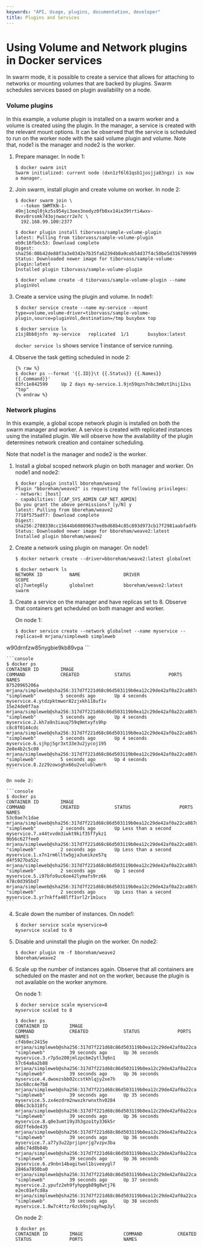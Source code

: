 ```yaml
---
keywords: "API, Usage, plugins, documentation, developer"
title: Plugins and Services
---
```


<!-- This file is maintained within the docker/cli GitHub
     repository at https://github.com/docker/cli/. Make all
     pull requests against that repo. If you see this file in
     another repository, consider it read-only there, as it will
     periodically be overwritten by the definitive file. Pull
     requests which include edits to this file in other repositories
     will be rejected.
-->

# Using Volume and Network plugins in Docker services

In swarm mode, it is possible to create a service that allows for attaching
to networks or mounting volumes that are backed by plugins. Swarm schedules
services based on plugin availability on a node.


### Volume plugins

In this example, a volume plugin is installed on a swarm worker and a volume
is created using the plugin. In the manager, a service is created with the
relevant mount options. It can be observed that the service is scheduled to
run on the worker node with the said volume plugin and volume. Note that,
node1 is the manager and node2 is the worker.

1.  Prepare manager. In node 1:

    ```console
    $ docker swarm init
    Swarm initialized: current node (dxn1zf6l61qsb1josjja83ngz) is now a manager.
    ```

2. Join swarm, install plugin and create volume on worker. In node 2:

    ```console
    $ docker swarm join \
      --token SWMTKN-1-49nj1cmql0jkz5s954yi3oex3nedyz0fb0xx14ie39trti4wxv-8vxv8rssmk743ojnwacrr2e7c \
      192.168.99.100:2377
    ```

    ```console
    $ docker plugin install tiborvass/sample-volume-plugin
    latest: Pulling from tiborvass/sample-volume-plugin
    eb9c16fbdc53: Download complete
    Digest: sha256:00b42de88f3a3e0342e7b35fa62394b0a9ceb54d37f4c50be5d3167899994639
    Status: Downloaded newer image for tiborvass/sample-volume-plugin:latest
    Installed plugin tiborvass/sample-volume-plugin
    ```

    ```console
    $ docker volume create -d tiborvass/sample-volume-plugin --name pluginVol
    ```

3. Create a service using the plugin and volume. In node1:

    ```console
    $ docker service create --name my-service --mount type=volume,volume-driver=tiborvass/sample-volume-plugin,source=pluginVol,destination=/tmp busybox top

    $ docker service ls
    z1sj8bb8jnfn  my-service   replicated  1/1       busybox:latest
    ```

    `docker service ls` shows service 1 instance of service running.

4. Observe the task getting scheduled in node 2:

    ```console
    {% raw %}
    $ docker ps --format '{{.ID}}\t {{.Status}} {{.Names}} {{.Command}}'
    83fc1e842599     Up 2 days my-service.1.9jn59qzn7nbc3m0zt1hij12xs "top"
    {% endraw %}
    ```

### Network plugins

In this example, a global scope network plugin is installed on both the
swarm manager and worker. A service is created with replicated instances
using the installed plugin. We will observe how the availability of the
plugin determines network creation and container scheduling.

Note that node1 is the manager and node2 is the worker.


1. Install a global scoped network plugin on both manager and worker. On node1
   and node2:

    ```console
    $ docker plugin install bboreham/weave2
    Plugin "bboreham/weave2" is requesting the following privileges:
    - network: [host]
    - capabilities: [CAP_SYS_ADMIN CAP_NET_ADMIN]
    Do you grant the above permissions? [y/N] y
    latest: Pulling from bboreham/weave2
    7718f575adf7: Download complete
    Digest: sha256:2780330cc15644b60809637ee8bd68b4c85c893d973cb17f2981aabfadfb6d72
    Status: Downloaded newer image for bboreham/weave2:latest
    Installed plugin bboreham/weave2
    ```

2. Create a network using plugin on manager. On node1:

    ```console
    $ docker network create --driver=bboreham/weave2:latest globalnet

    $ docker network ls
    NETWORK ID          NAME                DRIVER                   SCOPE
    qlj7ueteg6ly        globalnet           bboreham/weave2:latest   swarm
    ```

3. Create a service on the manager and have replicas set to 8. Observe that
containers get scheduled on both manager and worker.

    On node 1:

    ```console
    $ docker service create --network globalnet --name myservice --replicas=8 mrjana/simpleweb simpleweb
w90drnfzw85nygbie9kb89vpa
    ```

    ```console
    $ docker ps
    CONTAINER ID        IMAGE                                                                                      COMMAND             CREATED             STATUS              PORTS               NAMES
    87520965206a        mrjana/simpleweb@sha256:317d7f221d68c86d503119b0ea12c29de42af0a22ca087d522646ad1069a47a4   "simpleweb"         5 seconds ago       Up 4 seconds                            myservice.4.ytdzpktmwor82zjxkh118uf1v
    15e24de0f7aa        mrjana/simpleweb@sha256:317d7f221d68c86d503119b0ea12c29de42af0a22ca087d522646ad1069a47a4   "simpleweb"         5 seconds ago       Up 4 seconds                            myservice.2.kh7a9n3iauq759q9mtxyfs9hp
    c8c8f0144cdc        mrjana/simpleweb@sha256:317d7f221d68c86d503119b0ea12c29de42af0a22ca087d522646ad1069a47a4   "simpleweb"         5 seconds ago       Up 4 seconds                            myservice.6.sjhpj5gr3xt33e3u2jycoj195
    2e8e4b2c5c08        mrjana/simpleweb@sha256:317d7f221d68c86d503119b0ea12c29de42af0a22ca087d522646ad1069a47a4   "simpleweb"         5 seconds ago       Up 4 seconds                            myservice.8.2z29zowsghx66u2velublwmrh
    ```

    On node 2:

    ```console
    $ docker ps
    CONTAINER ID        IMAGE                                                                                      COMMAND             CREATED             STATUS                  PORTS               NAMES
    53c0ae7c1dae        mrjana/simpleweb@sha256:317d7f221d68c86d503119b0ea12c29de42af0a22ca087d522646ad1069a47a4   "simpleweb"         2 seconds ago       Up Less than a second                       myservice.7.x44tvvdm3iwkt9kif35f7ykz1
    9b56c627fee0        mrjana/simpleweb@sha256:317d7f221d68c86d503119b0ea12c29de42af0a22ca087d522646ad1069a47a4   "simpleweb"         2 seconds ago       Up Less than a second                       myservice.1.x7n1rm6lltw5gja3ueikze57q
    d4f5927ba52c        mrjana/simpleweb@sha256:317d7f221d68c86d503119b0ea12c29de42af0a22ca087d522646ad1069a47a4   "simpleweb"         2 seconds ago       Up 1 second                                 myservice.5.i97bfo9uc6oe42lymafs9rz6k
    478c0d395bd7        mrjana/simpleweb@sha256:317d7f221d68c86d503119b0ea12c29de42af0a22ca087d522646ad1069a47a4   "simpleweb"         2 seconds ago       Up Less than a second                       myservice.3.yr7nkffa48lff1vrl2r1m1ucs
    ```

4. Scale down the number of instances. On node1:

    ```console
    $ docker service scale myservice=0
    myservice scaled to 0
    ```

5. Disable and uninstall the plugin on the worker. On node2:

    ```console
    $ docker plugin rm -f bboreham/weave2
    bboreham/weave2
    ```

6. Scale up the number of instances again. Observe that all containers are
scheduled on the master and not on the worker, because the plugin is not available on the worker anymore.

    On node 1:

    ```console
    $ docker service scale myservice=8
    myservice scaled to 8
    ```

    ```console
    $ docker ps
    CONTAINER ID        IMAGE                                                                                      COMMAND             CREATED             STATUS              PORTS               NAMES
    cf4b0ec2415e        mrjana/simpleweb@sha256:317d7f221d68c86d503119b0ea12c29de42af0a22ca087d522646ad1069a47a4   "simpleweb"         39 seconds ago      Up 36 seconds                           myservice.3.r7p5o208jmlzpcbm2ytl3q6n1
    57c64a6a2b88        mrjana/simpleweb@sha256:317d7f221d68c86d503119b0ea12c29de42af0a22ca087d522646ad1069a47a4   "simpleweb"         39 seconds ago      Up 36 seconds                           myservice.4.dwoezsbb02ccstkhlqjy2xe7h
    3ac68cc4e7b8        mrjana/simpleweb@sha256:317d7f221d68c86d503119b0ea12c29de42af0a22ca087d522646ad1069a47a4   "simpleweb"         39 seconds ago      Up 35 seconds                           myservice.5.zx4ezdrm2nwxzkrwnxthv0284
    006c3cb318fc        mrjana/simpleweb@sha256:317d7f221d68c86d503119b0ea12c29de42af0a22ca087d522646ad1069a47a4   "simpleweb"         39 seconds ago      Up 36 seconds                           myservice.8.q0e3umt19y3h3gzo1ty336k5r
    dd2ffebde435        mrjana/simpleweb@sha256:317d7f221d68c86d503119b0ea12c29de42af0a22ca087d522646ad1069a47a4   "simpleweb"         39 seconds ago      Up 36 seconds                           myservice.7.a77y3u22prjipnrjg7vzpv3ba
    a86c74d8b84b        mrjana/simpleweb@sha256:317d7f221d68c86d503119b0ea12c29de42af0a22ca087d522646ad1069a47a4   "simpleweb"         39 seconds ago      Up 36 seconds                           myservice.6.z9nbn14bagitwol1biveeygl7
    2846a7850ba0        mrjana/simpleweb@sha256:317d7f221d68c86d503119b0ea12c29de42af0a22ca087d522646ad1069a47a4   "simpleweb"         39 seconds ago      Up 37 seconds                           myservice.2.ypufz2eh9fyhppgb89g8wtj76
    e2ec01efcd8a        mrjana/simpleweb@sha256:317d7f221d68c86d503119b0ea12c29de42af0a22ca087d522646ad1069a47a4   "simpleweb"         39 seconds ago      Up 38 seconds                           myservice.1.8w7c4ttzr6zcb9sjsqyhwp3yl
    ```

    On node 2:

    ```console
    $ docker ps
    CONTAINER ID        IMAGE               COMMAND             CREATED             STATUS              PORTS               NAMES
    ```
